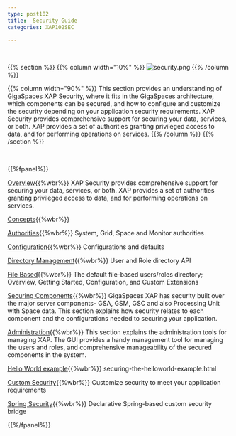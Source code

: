 ```yaml
---
type: post102
title:  Security Guide
categories: XAP102SEC

---
```


<br>


{{% section %}}
{{% column  width="10%" %}}
![security.png](/attachment_files/subject/security.png)
{{% /column %}}

{{% column width="90%" %}}
This section provides an understanding of GigaSpaces XAP Security, where it fits in the GigaSpaces architecture, which components can be secured, and how to configure and customize the security depending on your application security requirements. XAP Security provides comprehensive support for securing your data, services, or both. XAP provides a set of authorities granting privileged access to data, and for performing operations on services.
{{% /column %}}
{{% /section %}}

<br>


{{%fpanel%}}

[Overview](./security.html){{%wbr%}}
XAP Security provides comprehensive support for securing your data, services, or both. XAP provides a set of authorities granting privileged access to data, and for performing operations on services.

[Concepts](./security-concepts.html){{%wbr%}}
 

[Authorities](./security-authorities.html){{%wbr%}}
System, Grid, Space and Monitor authorities

[Configuration](./security-configurations.html){{%wbr%}}
Configurations and defaults

[Directory Management](./programmatically-managing-the-security-directory.html){{%wbr%}}
User and Role directory API

[File Based](./default-file-based-security-implementation.html){{%wbr%}}
The default file-based users/roles directory; Overview, Getting Started, Configuration, and Custom Extensions

[Securing Components](./securing-xap-components.html){{%wbr%}}
GigaSpaces XAP has security built over the major server components-  GSA, GSM, GSC and also Processing Unit with Space data. This section explains how security relates to each component and the configurations needed to securing your application.

[Administration](./security-administration.html){{%wbr%}}
This section explains the administration tools for managing XAP. The GUI provides a handy management tool for managing the users and roles, and comprehensive manageability of the secured components in the system.

[Hello World example](./securing-the-helloworld-example.html){{%wbr%}}
securing-the-helloworld-example.html

[Custom Security](./custom-security.html){{%wbr%}}
Customize security to meet your application requirements

[Spring Security](./spring-security-bridge.html){{%wbr%}}
Declarative Spring-based custom security bridge

{{%/fpanel%}}

